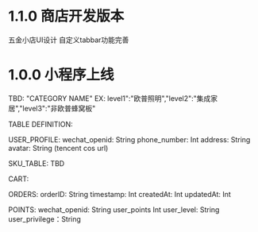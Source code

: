 # 1.1.0 商店开发版本
  五金小店UI设计
  自定义tabbar功能完善


# 1.0.0 小程序上线

TBD: "CATEGORY NAME" EX: level1":"欧普照明","level2":"集成家居","level3":"非欧普蜂窝板"

TABLE DEFINITION:

USER_PROFILE:
wechat_openid: String
phone_number: Int
address: String
avatar: String (tencent cos url)

SKU_TABLE:
TBD

CART:

ORDERS:
orderID: String
timestamp: Int
createdAt: Int
updatedAt: Int

POINTS:
wechat_openid: String
user_points Int
user_level: String
user_privilege：String





